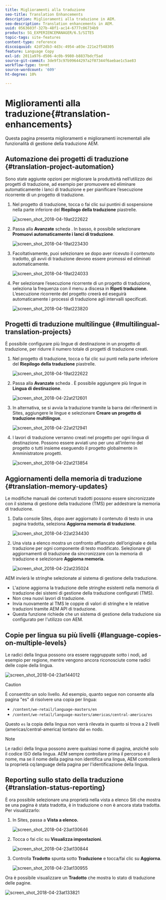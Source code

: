 ```yaml
---
title: Miglioramenti alla traduzione
seo-title: Translation Enhancements
description: Miglioramenti alla traduzione in AEM.
seo-description: Translation enhancements in AEM.
uuid: 0563603f-327b-48f1-ac14-6777c06734b9
products: SG_EXPERIENCEMANAGER/6.5/SITES
topic-tags: site-features
content-type: reference
discoiquuid: 42df2db3-4d3c-4954-a03e-221e2f548305
feature: Language Copy
exl-id: 2011a976-d506-4c0b-9980-b8837bdcf5ad
source-git-commit: 3de9f3c97b99644297a2f07344f6aebae1c5ae83
workflow-type: tm+mt
source-wordcount: '609'
ht-degree: 10%

---
```


# Miglioramenti alla traduzione{#translation-enhancements}

Questa pagina presenta miglioramenti e miglioramenti incrementali alle funzionalità di gestione della traduzione AEM.

## Automazione dei progetti di traduzione {#translation-project-automation}

Sono state aggiunte opzioni per migliorare la produttività nell’utilizzo dei progetti di traduzione, ad esempio per promuovere ed eliminare automaticamente i lanci di traduzione e per pianificare l’esecuzione ricorrente di un progetto di traduzione.

1. Nel progetto di traduzione, tocca o fai clic sui puntini di sospensione nella parte inferiore del **Riepilogo della traduzione** piastrelle.

   ![screen_shot_2018-04-19at222622](assets/screen_shot_2018-04-19at222622.jpg)

1. Passa alla **Avanzate** scheda . In basso, è possibile selezionare **Promuovi automaticamente i lanci di traduzione**.

   ![screen_shot_2018-04-19at223430](assets/screen_shot_2018-04-19at223430.jpg)

1. Facoltativamente, puoi selezionare se dopo aver ricevuto il contenuto tradotto, gli avvii di traduzione devono essere promossi ed eliminati automaticamente.

   ![screen_shot_2018-04-19at224033](assets/screen_shot_2018-04-19at224033.jpg)

1. Per selezionare l’esecuzione ricorrente di un progetto di traduzione, seleziona la frequenza con il menu a discesa in **Ripeti traduzione**. L’esecuzione ricorrente del progetto creerà ed eseguirà automaticamente i processi di traduzione agli intervalli specificati.

   ![screen_shot_2018-04-19at223820](assets/screen_shot_2018-04-19at223820.jpg)

## Progetti di traduzione multilingue {#multilingual-translation-projects}

È possibile configurare più lingue di destinazione in un progetto di traduzione, per ridurre il numero totale di progetti di traduzione creati.

1. Nel progetto di traduzione, tocca o fai clic sui punti nella parte inferiore del **Riepilogo della traduzione** piastrelle.

   ![screen_shot_2018-04-19at222622](assets/screen_shot_2018-04-19at222622.jpg)

1. Passa alla **Avanzate** scheda . È possibile aggiungere più lingue in **Lingua di destinazione**.

   ![screen_shot_2018-04-22at212601](assets/screen_shot_2018-04-22at212601.jpg)

1. In alternativa, se si avvia la traduzione tramite la barra dei riferimenti in Sites, aggiungere le lingue e selezionare **Creare un progetto di traduzione multilingue**.

   ![screen_shot_2018-04-22at212941](assets/screen_shot_2018-04-22at212941.jpg)

1. I lavori di traduzione verranno creati nel progetto per ogni lingua di destinazione. Possono essere avviati uno per uno all’interno del progetto o tutti insieme eseguendo il progetto globalmente in Amministratore progetti.

   ![screen_shot_2018-04-22at213854](assets/screen_shot_2018-04-22at213854.jpg)

## Aggiornamenti della memoria di traduzione {#translation-memory-updates}

Le modifiche manuali dei contenuti tradotti possono essere sincronizzate con il sistema di gestione della traduzione (TMS) per addestrare la memoria di traduzione.

1. Dalla console Sites, dopo aver aggiornato il contenuto di testo in una pagina tradotta, seleziona **Aggiorna memoria di traduzione**.

   ![screen_shot_2018-04-22at234430](assets/screen_shot_2018-04-22at234430.jpg)

1. Una vista a elenco mostra un confronto affiancato dell’originale e della traduzione per ogni componente di testo modificato. Selezionare gli aggiornamenti di traduzione da sincronizzare con la memoria di traduzione e selezionare **Aggiorna memoria**.

   ![screen_shot_2018-04-22at235024](assets/screen_shot_2018-04-22at235024.jpg)

AEM invierà le stringhe selezionate al sistema di gestione della traduzione.

* L&#39;azione aggiorna la traduzione delle stringhe esistenti nella memoria di traduzione dei sistemi di gestione della traduzione configurati (TMS).
* Non crea nuovi lavori di traduzione.
* Invia nuovamente al TMS le coppie di valori di stringhe e le relative traduzioni tramite AEM API di traduzione.
* Questa funzione richiede che un sistema di gestione della traduzione sia configurato per l&#39;utilizzo con AEM.

## Copie per lingua su più livelli {#language-copies-on-multiple-levels}

Le radici della lingua possono ora essere raggruppate sotto i nodi, ad esempio per regione, mentre vengono ancora riconosciute come radici delle copie della lingua.

![screen_shot_2018-04-23at144012](assets/screen_shot_2018-04-23at144012.jpg)

>[!CAUTION]
>
>È consentito un solo livello. Ad esempio, quanto segue non consente alla pagina &quot;es&quot; di risolvere una copia per lingua:
>
>* `/content/we-retail/language-masters/en`
>* `/content/we-retail/language-masters/americas/central-america/es`
>
>Questo `es` la copia della lingua non verrà rilevata in quanto si trova a 2 livelli (americas/central-america) lontano dal `en` nodo.

>[!NOTE]
>
>Le radici della lingua possono avere qualsiasi nome di pagina, anziché solo il codice ISO della lingua. AEM sempre controllare prima il percorso e il nome, ma se il nome della pagina non identifica una lingua, AEM controllerà la proprietà cq:language della pagina per l&#39;identificazione della lingua.

## Reporting sullo stato della traduzione {#translation-status-reporting}

È ora possibile selezionare una proprietà nella vista a elenco Siti che mostra se una pagina è stata tradotta, è in traduzione o non è ancora stata tradotta. Per visualizzarlo:

1. In Sites, passa a **Vista a elenco.**

   ![screen_shot_2018-04-23at130646](assets/screen_shot_2018-04-23at130646.jpg)

1. Tocca o fai clic su **Visualizza impostazioni**.

   ![screen_shot_2018-04-23at130844](assets/screen_shot_2018-04-23at130844.jpg)

1. Controlla **Tradotto** spunta sotto **Traduzione** e tocca/fai clic su **Aggiorna**.

   ![screen_shot_2018-04-23at130955](assets/screen_shot_2018-04-23at130955.jpg)

Ora è possibile visualizzare un **Tradotto** che mostra lo stato di traduzione delle pagine.

![screen_shot_2018-04-23at133821](assets/screen_shot_2018-04-23at133821.jpg)
